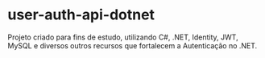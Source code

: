 # user-auth-api-dotnet
Projeto criado para fins de estudo, utilizando C#, .NET, Identity, JWT, MySQL e diversos outros recursos que fortalecem a Autenticação no .NET.
